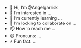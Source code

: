 - 👋 Hi, I’m @Angelgarrick
- 👀 I’m interested in ...
- 🌱 I’m currently learning ...
- 💞️ I’m looking to collaborate on ...
- 📫 How to reach me ...
- 😄 Pronouns: ...
- ⚡ Fun fact: ...

<!---
Angelgarrick/Angelgarrick is a ✨ special ✨ repository because its `README.md` (this file) appears on your GitHub profile.
You can click the Preview link to take a look at your changes.
--->
